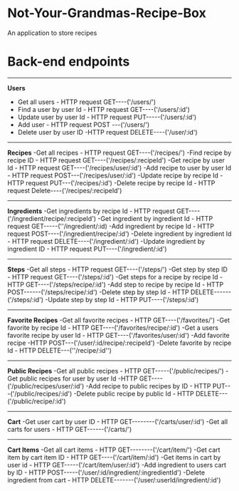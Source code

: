 # Not-Your-Grandmas-Recipe-Box
An application to store recipes 

# Back-end endpoints
************************************
**Users**
  - Get all users - HTTP request GET----('/users/')
  - Find a user by user Id - HTTP request GET----('/users/:id')
  - Update user by user Id - HTTP request PUT-----('/users/:id')
  - Add user - HTTP request POST ---('/users/')
  - Delete user by user ID -HTTP request DELETE----('/user/:id')
 ************************************
**Recipes**
  -Get all recipes - HTTP request GET----('/recipes/')
  -Find recipe by recipe ID - HTTP request GET----('/recipes/:recipeId')
  -Get recipe by user Id - HTTP request GET----('/recipes/user/:id')
  -Add recipe to user by user Id - HTTP request POST---('/recipes/user/:id')
  -Update recipe by recipe Id - HTTP request PUT---('/recipes/:id')
  -Delete recipe by recipe Id - HTTP request Delete----('/recipes/:recipeId')
 *****************************************
**Ingredients**
  -Get ingredients by recipe Id - HTTP request GET----('/ingredient/recipe/:recipeId')
  -Get ingredient by ingredient Id - HTTP request GET-----(''/ingredient/:id)
  -Add ingredient by recipe Id - HTTP request POST----('/ingredient/recipe/:id')
  -Delete ingredient by ingredient Id - HTTP request DELETE----('/ingredient/:id')
  -Update ingredient by ingredient ID - HTTP request PUT----('/ingredient/:id')
 *****************************************
**Steps**
  -Get all steps - HTTP request GET----('/steps/')
  -Get step by step ID - HTTP request GET----('/steps/:id')
  -Get steps for a recipe by recipe Id - HTTP GET----('/steps/recipe/:id')
  -Add step to recipe by recipe Id - HTTP POST------('/steps/recipe/:id')
  -Delete step by step Id - HTTP DELETE------('/steps/:id')
  -Update step by step Id - HTTP PUT----('/steps/:id')
 ******************************************
**Favorite Recipes**
  -Get all favorite recipes - HTTP GET----('/favorites/')
  -Get favorite by recipe Id - HTTP GET----('/favorites/recipe/:id')
  -Get a users favorite recipe by user Id - HTTP GET----('/favorites/user/:id')
  -Add favorite recipe -HTTP POST---('/user/:id/recipe/:recipeId')
  -Delete favorite by recipe Id - HTTP DELETE---(''/recipe/:id'')
 *******************************************
**Public Recipes**
  -Get all public recipes - HTTP GET-----('/public/recipes/')
  -Get public recipes for user by user Id -HTTP GET----('/public/recipes/user/:id')
  -Add recipe to public recipes by ID - HTTP PUT---('/public/recipes/:id')
  -Delete public recipe by public Id - HTTP DELETE---('/public/recipe/:id')
 *********************************************
**Cart**
  -Get user cart by user ID - HTTP GET--------('/carts/user/:id')
  -Get all carts for users - HTTP GET------('/carts/')
 *********************************************
**Cart Items**
  -Get all cart items - HTTP GET--------('/cart/item/')
  -Get cart item by cart item ID - HTTP GET----('/cart/item/:id')
  -Get items in cart by user id - HTTP GET-----('/cart/item/user/:id')
  -Add ingredient to users cart by ID - HTTP POST-----('/user/:id/ingredient/:ingredientId')
  -Delete ingredient from cart - HTTP DELETE-------('/user/:userId/ingredient/:id')

 

